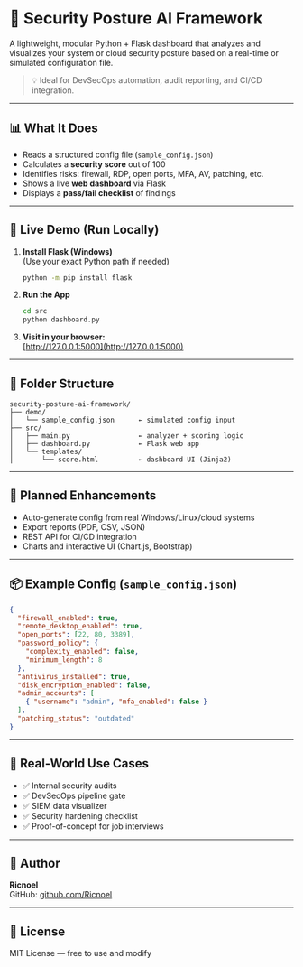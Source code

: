 # 🔐 Security Posture AI Framework

A lightweight, modular Python + Flask dashboard that analyzes and visualizes your system or cloud security posture based on a real-time or simulated configuration file.

> 💡 Ideal for DevSecOps automation, audit reporting, and CI/CD integration.

---

## 📊 What It Does

- Reads a structured config file (`sample_config.json`)
- Calculates a **security score** out of 100
- Identifies risks: firewall, RDP, open ports, MFA, AV, patching, etc.
- Shows a live **web dashboard** via Flask
- Displays a **pass/fail checklist** of findings

---

## 🚀 Live Demo (Run Locally)

1. **Install Flask (Windows)**  
   (Use your exact Python path if needed)

   ```bash
   python -m pip install flask
   ```

2. **Run the App**

   ```bash
   cd src
   python dashboard.py
   ```

3. **Visit in your browser:**  
   [http://127.0.0.1:5000](http://127.0.0.1:5000)

---

## 📁 Folder Structure

```
security-posture-ai-framework/
├── demo/
│   └── sample_config.json      ← simulated config input
├── src/
│   ├── main.py                 ← analyzer + scoring logic
│   ├── dashboard.py            ← Flask web app
│   └── templates/
│       └── score.html          ← dashboard UI (Jinja2)
```

---

## 🔄 Planned Enhancements

- Auto-generate config from real Windows/Linux/cloud systems
- Export reports (PDF, CSV, JSON)
- REST API for CI/CD integration
- Charts and interactive UI (Chart.js, Bootstrap)

---

## 📦 Example Config (`sample_config.json`)

```json
{
  "firewall_enabled": true,
  "remote_desktop_enabled": true,
  "open_ports": [22, 80, 3389],
  "password_policy": {
    "complexity_enabled": false,
    "minimum_length": 8
  },
  "antivirus_installed": true,
  "disk_encryption_enabled": false,
  "admin_accounts": [
    { "username": "admin", "mfa_enabled": false }
  ],
  "patching_status": "outdated"
}
```

---

## 💼 Real-World Use Cases

- ✅ Internal security audits
- ✅ DevSecOps pipeline gate
- ✅ SIEM data visualizer
- ✅ Security hardening checklist
- ✅ Proof-of-concept for job interviews

---

## 🙌 Author

**Ricnoel**  
GitHub: [github.com/Ricnoel](https://github.com/Ricnoel)

---

## 📜 License

MIT License — free to use and modify

